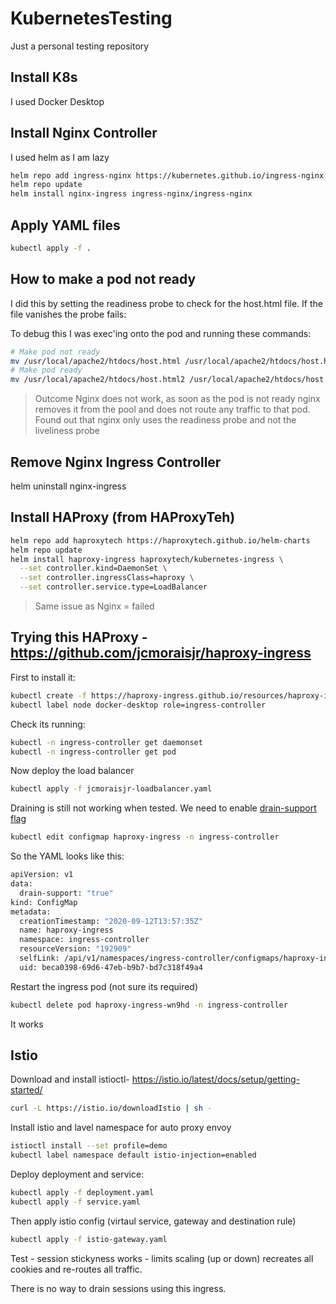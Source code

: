 # KubernetesTesting
Just a personal testing repository

## Install K8s

I used Docker Desktop

## Install Nginx Controller

I used helm as I am lazy

```bash
helm repo add ingress-nginx https://kubernetes.github.io/ingress-nginx
helm repo update
helm install nginx-ingress ingress-nginx/ingress-nginx
```

## Apply YAML files

```bash
kubectl apply -f .
```

## How to make a pod not ready

I did this by setting the readiness probe to check for the host.html file. If the file vanishes the probe fails:

To debug this I was exec'ing onto the pod and running these commands:

``` bash
# Make pod not ready
mv /usr/local/apache2/htdocs/host.html /usr/local/apache2/htdocs/host.html2
# Make pod ready
mv /usr/local/apache2/htdocs/host.html2 /usr/local/apache2/htdocs/host.html
```

> Outcome Nginx does not work, as soon as the pod is not ready nginx removes it from the pool and does not route any traffic to that pod. Found out that nginx only uses the readiness probe and not the liveliness probe

## Remove Nginx Ingress Controller

helm uninstall nginx-ingress

## Install HAProxy (from HAProxyTeh)

```bash
helm repo add haproxytech https://haproxytech.github.io/helm-charts
helm repo update
helm install haproxy-ingress haproxytech/kubernetes-ingress \
  --set controller.kind=DaemonSet \
  --set controller.ingressClass=haproxy \
  --set controller.service.type=LoadBalancer
```

> Same issue as Nginx = failed

## Trying this HAProxy - https://github.com/jcmoraisjr/haproxy-ingress

First to install it:

```bash
kubectl create -f https://haproxy-ingress.github.io/resources/haproxy-ingress.yaml
kubectl label node docker-desktop role=ingress-controller
```

Check its running:

```bash
kubectl -n ingress-controller get daemonset
kubectl -n ingress-controller get pod
```

Now deploy the load balancer

```bash
kubectl apply -f jcmoraisjr-loadbalancer.yaml
```

Draining is still not working when tested. We need to enable [drain-support flag](https://haproxy-ingress.github.io/docs/configuration/keys/#drain-support)

```bash
kubectl edit configmap haproxy-ingress -n ingress-controller
```

So the YAML looks like this:

```bash
apiVersion: v1
data:
  drain-support: "true"
kind: ConfigMap
metadata:
  creationTimestamp: "2020-09-12T13:57:35Z"
  name: haproxy-ingress
  namespace: ingress-controller
  resourceVersion: "192909"
  selfLink: /api/v1/namespaces/ingress-controller/configmaps/haproxy-ingress
  uid: beca0398-69d6-47eb-b9b7-bd7c318f49a4
```

Restart the ingress pod (not sure its required)

```bash
kubectl delete pod haproxy-ingress-wn9hd -n ingress-controller
```

It works

## Istio

Download and install istioctl- https://istio.io/latest/docs/setup/getting-started/

```bash
curl -L https://istio.io/downloadIstio | sh -
```

Install istio and lavel namespace for auto proxy envoy

```bash
istioctl install --set profile=demo
kubectl label namespace default istio-injection=enabled
```

Deploy deployment and service:

```bash
kubectl apply -f deployment.yaml
kubectl apply -f service.yaml
```

Then apply istio config (virtaul service, gateway and destination rule)

```bash
kubectl apply -f istio-gateway.yaml
```

Test - session stickyness works - limits scaling (up or down) recreates all cookies and re-routes all traffic.

There is no way to drain sessions using this ingress.
